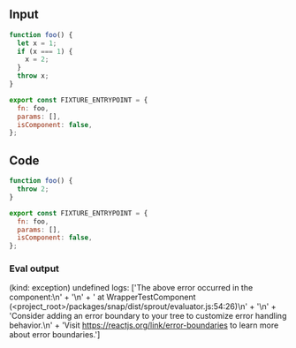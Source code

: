 
## Input

```javascript
function foo() {
  let x = 1;
  if (x === 1) {
    x = 2;
  }
  throw x;
}

export const FIXTURE_ENTRYPOINT = {
  fn: foo,
  params: [],
  isComponent: false,
};

```

## Code

```javascript
function foo() {
  throw 2;
}

export const FIXTURE_ENTRYPOINT = {
  fn: foo,
  params: [],
  isComponent: false,
};

```
      
### Eval output
(kind: exception) undefined
logs: ['The above error occurred in the <WrapperTestComponent> component:\n' +
  '\n' +
  '    at WrapperTestComponent (<project_root>/packages/snap/dist/sprout/evaluator.js:54:26)\n' +
  '\n' +
  'Consider adding an error boundary to your tree to customize error handling behavior.\n' +
  'Visit https://reactjs.org/link/error-boundaries to learn more about error boundaries.']